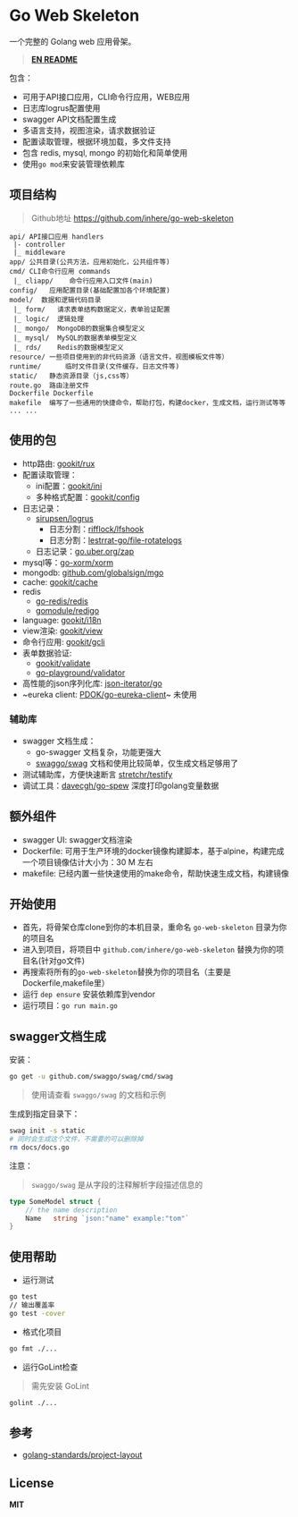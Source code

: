 # Go Web Skeleton

一个完整的 Golang web 应用骨架。

> **[EN README](README.md)**

包含：

- 可用于API接口应用，CLI命令行应用，WEB应用
- 日志库logrus配置使用
- swagger API文档配置生成
- 多语言支持，视图渲染，请求数据验证
- 配置读取管理，根据环境加载，多文件支持
- 包含 redis, mysql, mongo 的初始化和简单使用
- 使用`go mod`来安装管理依赖库

## 项目结构

> Github地址 https://github.com/inhere/go-web-skeleton

```text
api/ API接口应用 handlers
 |- controller
 |_ middleware
app/ 公共目录(公共方法，应用初始化，公共组件等)
cmd/ CLI命令行应用 commands
 |_ cliapp/    命令行应用入口文件(main)
config/   应用配置目录(基础配置加各个环境配置)
model/  数据和逻辑代码目录
 |_ form/   请求表单结构数据定义，表单验证配置
 |_ logic/  逻辑处理
 |_ mongo/  MongoDB的数据集合模型定义
 |_ mysql/  MySQL的数据表单模型定义
 |_ rds/    Redis的数据模型定义
resource/ 一些项目使用到的非代码资源（语言文件，视图模板文件等）
runtime/      临时文件目录(文件缓存，日志文件等)
static/   静态资源目录（js,css等）
route.go  路由注册文件
Dockerfile Dockerfile
makefile  编写了一些通用的快捷命令，帮助打包，构建docker，生成文档，运行测试等等
... ...
```

## 使用的包

- http路由: [gookit/rux](https://github.com/gookit/rux) 
- 配置读取管理：
  - ini配置：[gookit/ini](https://github.com/gookit/ini)
  - 多种格式配置：[gookit/config](https://github.com/gookit/config)
- 日志记录：
  - [sirupsen/logrus](https://github.com/sirupsen/logrus)
    - 日志分割：[rifflock/lfshook](https://github.com/rifflock/lfshook)
    - 日志分割：[lestrrat-go/file-rotatelogs](https://github.com/lestrrat-go/file-rotatelogs)
  - 日志记录：[go.uber.org/zap](https://github.com/uber-go/zap)
- mysql等：[go-xorm/xorm](https://github.com/go-xorm/xorm)
- mongodb: [github.com/globalsign/mgo](https://github.com/globalsign/mgo)
- cache: [gookit/cache](https://github.com/gookit/cache) 
- redis
  - [go-redis/redis](https://github.com/go-redis/redis)
  - [gomodule/redigo](https://github.com/gomodule/redigo/redis)
- language: [gookit/i18n](https://github.com/gookit/i18n)
- view渲染: [gookit/view](https://github.com/gookit/view)
- 命令行应用: [gookit/gcli](https://github.com/gookit/gcli)
- 表单数据验证:
  - [gookit/validate](https://github.com/gookit/validate) 
  - [go-playground/validator](https://github.com/go-playground/validator)
- 高性能的json序列化库: [json-iterator/go](https://github.com/json-iterator/go) 
- ~eureka client: [PDOK/go-eureka-client](https://github.com/PDOK/go-eureka-client)~ 未使用

### 辅助库

- swagger 文档生成：
  - go-swagger 文档复杂，功能更强大
  - [swaggo/swag](https://github.com/swaggo/swag) 文档和使用比较简单，仅生成文档足够用了
- 测试辅助库，方便快速断言 [stretchr/testify](https://github.com/stretchr/testify)
- 调试工具：[davecgh/go-spew](https://github.com/davecgh/go-spew) 深度打印golang变量数据

## 额外组件

- swagger UI: swagger文档渲染
- Dockerfile: 可用于生产环境的docker镜像构建脚本，基于alpine，构建完成一个项目镜像估计大小为：30 M 左右
- makefile: 已经内置一些快速使用的make命令，帮助快速生成文档，构建镜像

## 开始使用

- 首先，将骨架仓库clone到你的本机目录，重命名 `go-web-skeleton` 目录为你的项目名
- 进入到项目，将项目中 `github.com/inhere/go-web-skeleton` 替换为你的项目名(针对go文件)
- 再搜索将所有的`go-web-skeleton`替换为你的项目名（主要是Dockerfile,makefile里）
- 运行 `dep ensure` 安装依赖库到vendor
- 运行项目：`go run main.go`

## swagger文档生成

安装：

```bash
go get -u github.com/swaggo/swag/cmd/swag
```

> 使用请查看 `swaggo/swag` 的文档和示例

生成到指定目录下：

```bash
swag init -s static
# 同时会生成这个文件，不需要的可以删除掉
rm docs/docs.go
```

注意：

> `swaggo/swag` 是从字段的注释解析字段描述信息的

```go
type SomeModel struct {
	// the name description
	Name   string `json:"name" example:"tom"`
}	
```

## 使用帮助

- 运行测试

```bash
go test
// 输出覆盖率
go test -cover
```

- 格式化项目

```bash
go fmt ./...
```

- 运行GoLint检查

> 需先安装 GoLint

```bash
golint ./...
```

## 参考

- [golang-standards/project-layout](https://github.com/golang-standards/project-layout)

## License

**MIT**
